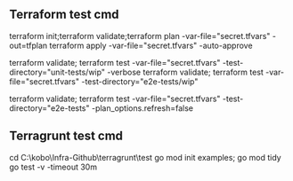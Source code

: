 ## Terraform test cmd

terraform init;terraform validate;terraform plan -var-file="secret.tfvars" -out=tfplan
terraform apply -var-file="secret.tfvars" -auto-approve

terraform validate; terraform test -var-file="secret.tfvars" -test-directory="unit-tests/wip" -verbose
terraform validate; terraform test -var-file="secret.tfvars" -test-directory="e2e-tests/wip"

terraform validate; terraform test -var-file="secret.tfvars" -test-directory="e2e-tests" -plan_options.refresh=false

## Terragrunt test cmd

cd C:\kobo\Infra-Github\terragrunt\test
 go mod init examples; go mod tidy
 go test -v -timeout 30m